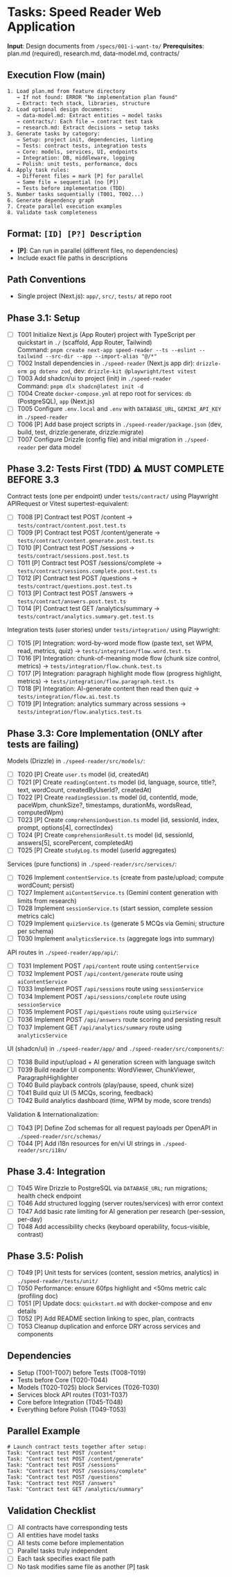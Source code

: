 # Tasks: Speed Reader Web Application

**Input**: Design documents from `/specs/001-i-want-to/`
**Prerequisites**: plan.md (required), research.md, data-model.md, contracts/

## Execution Flow (main)

```
1. Load plan.md from feature directory
   → If not found: ERROR "No implementation plan found"
   → Extract: tech stack, libraries, structure
2. Load optional design documents:
   → data-model.md: Extract entities → model tasks
   → contracts/: Each file → contract test task
   → research.md: Extract decisions → setup tasks
3. Generate tasks by category:
   → Setup: project init, dependencies, linting
   → Tests: contract tests, integration tests
   → Core: models, services, UI, endpoints
   → Integration: DB, middleware, logging
   → Polish: unit tests, performance, docs
4. Apply task rules:
   → Different files = mark [P] for parallel
   → Same file = sequential (no [P])
   → Tests before implementation (TDD)
5. Number tasks sequentially (T001, T002...)
6. Generate dependency graph
7. Create parallel execution examples
8. Validate task completeness
```

## Format: `[ID] [P?] Description`

- **[P]**: Can run in parallel (different files, no dependencies)
- Include exact file paths in descriptions

## Path Conventions

- Single project (Next.js): `app/`, `src/`, `tests/` at repo root

## Phase 3.1: Setup

- [ ] T001 Initialize Next.js (App Router) project with TypeScript per quickstart in `./` (scaffold, App Router, Tailwind)  
       Command: `pnpm create next-app speed-reader --ts --eslint --tailwind --src-dir --app --import-alias "@/*"`
- [ ] T002 Install dependencies in `./speed-reader` (Next.js app dir): `drizzle-orm pg dotenv zod`, dev: `drizzle-kit @playwright/test vitest`
- [ ] T003 Add shadcn/ui to project (init) in `./speed-reader`  
       Command: `pnpm dlx shadcn@latest init -d`
- [ ] T004 Create `docker-compose.yml` at repo root for services: `db` (PostgreSQL), `app` (Next.js)
- [ ] T005 Configure `.env.local` and `.env` with `DATABASE_URL`, `GEMINI_API_KEY` in `./speed-reader`
- [ ] T006 [P] Add base project scripts in `./speed-reader/package.json` (dev, build, test, drizzle:generate, drizzle:migrate)
- [ ] T007 Configure Drizzle (config file) and initial migration in `./speed-reader` per data model

## Phase 3.2: Tests First (TDD) ⚠️ MUST COMPLETE BEFORE 3.3

Contract tests (one per endpoint) under `tests/contract/` using Playwright APIRequest or Vitest supertest-equivalent:

- [ ] T008 [P] Contract test POST /content → `tests/contract/content.post.test.ts`
- [ ] T009 [P] Contract test POST /content/generate → `tests/contract/content.generate.post.test.ts`
- [ ] T010 [P] Contract test POST /sessions → `tests/contract/sessions.post.test.ts`
- [ ] T011 [P] Contract test POST /sessions/complete → `tests/contract/sessions.complete.post.test.ts`
- [ ] T012 [P] Contract test POST /questions → `tests/contract/questions.post.test.ts`
- [ ] T013 [P] Contract test POST /answers → `tests/contract/answers.post.test.ts`
- [ ] T014 [P] Contract test GET /analytics/summary → `tests/contract/analytics.summary.get.test.ts`

Integration tests (user stories) under `tests/integration/` using Playwright:

- [ ] T015 [P] Integration: word-by-word mode flow (paste text, set WPM, read, metrics, quiz) → `tests/integration/flow.word.test.ts`
- [ ] T016 [P] Integration: chunk-of-meaning mode flow (chunk size control, metrics) → `tests/integration/flow.chunk.test.ts`
- [ ] T017 [P] Integration: paragraph highlight mode flow (progress highlight, metrics) → `tests/integration/flow.paragraph.test.ts`
- [ ] T018 [P] Integration: AI-generate content then read then quiz → `tests/integration/flow.ai.test.ts`
- [ ] T019 [P] Integration: analytics summary across sessions → `tests/integration/flow.analytics.test.ts`

## Phase 3.3: Core Implementation (ONLY after tests are failing)

Models (Drizzle) in `./speed-reader/src/models/`:

- [ ] T020 [P] Create `user.ts` model (id, createdAt)
- [ ] T021 [P] Create `readingContent.ts` model (id, language, source, title?, text, wordCount, createdByUserId?, createdAt)
- [ ] T022 [P] Create `readingSession.ts` model (id, contentId, mode, paceWpm, chunkSize?, timestamps, durationMs, wordsRead, computedWpm)
- [ ] T023 [P] Create `comprehensionQuestion.ts` model (id, sessionId, index, prompt, options[4], correctIndex)
- [ ] T024 [P] Create `comprehensionResult.ts` model (id, sessionId, answers[5], scorePercent, completedAt)
- [ ] T025 [P] Create `studyLog.ts` model (userId aggregates)

Services (pure functions) in `./speed-reader/src/services/`:

- [ ] T026 Implement `contentService.ts` (create from paste/upload; compute wordCount; persist)
- [ ] T027 Implement `aiContentService.ts` (Gemini content generation with limits from research)
- [ ] T028 Implement `sessionService.ts` (start session, complete session metrics calc)
- [ ] T029 Implement `quizService.ts` (generate 5 MCQs via Gemini; structure per schema)
- [ ] T030 Implement `analyticsService.ts` (aggregate logs into summary)

API routes in `./speed-reader/app/api/`:

- [ ] T031 Implement POST `/api/content` route using `contentService`
- [ ] T032 Implement POST `/api/content/generate` route using `aiContentService`
- [ ] T033 Implement POST `/api/sessions` route using `sessionService`
- [ ] T034 Implement POST `/api/sessions/complete` route using `sessionService`
- [ ] T035 Implement POST `/api/questions` route using `quizService`
- [ ] T036 Implement POST `/api/answers` route scoring and persisting result
- [ ] T037 Implement GET `/api/analytics/summary` route using `analyticsService`

UI (shadcn/ui) in `./speed-reader/app/` and `./speed-reader/src/components/`:

- [ ] T038 Build input/upload + AI generation screen with language switch
- [ ] T039 Build reader UI components: WordViewer, ChunkViewer, ParagraphHighlighter
- [ ] T040 Build playback controls (play/pause, speed, chunk size)
- [ ] T041 Build quiz UI (5 MCQs, scoring, feedback)
- [ ] T042 Build analytics dashboard (time, WPM by mode, score trends)

Validation & Internationalization:

- [ ] T043 [P] Define Zod schemas for all request payloads per OpenAPI in `./speed-reader/src/schemas/`
- [ ] T044 [P] Add i18n resources for en/vi UI strings in `./speed-reader/src/i18n/`

## Phase 3.4: Integration

- [ ] T045 Wire Drizzle to PostgreSQL via `DATABASE_URL`; run migrations; health check endpoint
- [ ] T046 Add structured logging (server routes/services) with error context
- [ ] T047 Add basic rate limiting for AI generation per research (per-session, per-day)
- [ ] T048 Add accessibility checks (keyboard operability, focus-visible, contrast)

## Phase 3.5: Polish

- [ ] T049 [P] Unit tests for services (content, session metrics, analytics) in `./speed-reader/tests/unit/`
- [ ] T050 Performance: ensure 60fps highlight and <50ms metric calc (profiling doc)
- [ ] T051 [P] Update docs: `quickstart.md` with docker-compose and env details
- [ ] T052 [P] Add README section linking to spec, plan, contracts
- [ ] T053 Cleanup duplication and enforce DRY across services and components

## Dependencies

- Setup (T001-T007) before Tests (T008-T019)
- Tests before Core (T020-T044)
- Models (T020-T025) block Services (T026-T030)
- Services block API routes (T031-T037)
- Core before Integration (T045-T048)
- Everything before Polish (T049-T053)

## Parallel Example

```
# Launch contract tests together after setup:
Task: "Contract test POST /content"
Task: "Contract test POST /content/generate"
Task: "Contract test POST /sessions"
Task: "Contract test POST /sessions/complete"
Task: "Contract test POST /questions"
Task: "Contract test POST /answers"
Task: "Contract test GET /analytics/summary"
```

## Validation Checklist

- [ ] All contracts have corresponding tests
- [ ] All entities have model tasks
- [ ] All tests come before implementation
- [ ] Parallel tasks truly independent
- [ ] Each task specifies exact file path
- [ ] No task modifies same file as another [P] task
